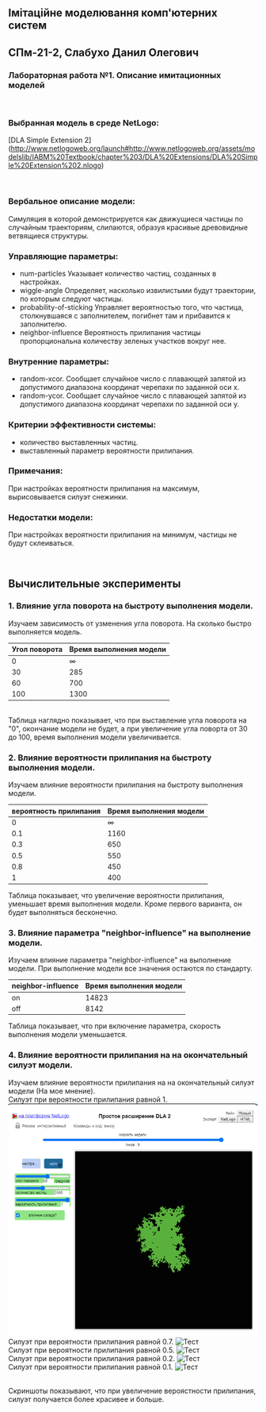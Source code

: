 ## Імітаційне моделювання комп'ютерних систем
## СПм-21-2, Слабухо Данил Олегович
### Лабораторная работа №**1**. Описание имитационных моделей

<br>

### Выбранная модель в среде NetLogo:
[DLA Simple Extension 2] 
(http://www.netlogoweb.org/launch#http://www.netlogoweb.org/assets/modelslib/IABM%20Textbook/chapter%203/DLA%20Extensions/DLA%20Simple%20Extension%202.nlogo)

<br>

### Вербальное описание модели:
Симуляция в которой демонстрируется как движущиеся частицы по случайным траекториям, слипаются, образуя красивые древовидные ветвящиеся структуры.

### Управляющие параметры:
- num-particles Указывает количество частиц, созданных в настройках.
- wiggle-angle Определяет, насколько извилистыми будут траектории, по которым следуют частицы.
- probability-of-sticking Управляет вероятностью того, что частица, столкнувшаяся с заполнителем, погибнет там и прибавится к заполнителю.
- neighbor-influence Вероятность прилипания частицы пропорциональна количеству зеленых участков вокруг нее.

### Внутренние параметры:
- random-xcor. Сообщает случайное число с плавающей запятой из допустимого диапазона координат черепахи по заданной оси x.
- random-ycor. Сообщает случайное число с плавающей запятой из допустимого диапазона координат черепахи по заданной оси y.

### Критерии эффективности системы:
- количество выставленных частиц.
- выставленный параметр вероятности прилипания.

### Примечания:
При настройках вероятности прилипания на максимум, вырисовывается силуэт снежинки.

### Недостатки модели:
При настройках вероятности прилипания на минимум, частицы не будут склеиваться.

<br>

## Вычислительные эксперименты

### 1. Влияние угла поворота на быстроту выполнения модели.
Изучаем зависимость от узменения угла поворота. На сколько быстро выполняется модель. 

<table>
<thead>
<tr><th>Угол поворота</th><th>Время выполнения модели</th></tr>
</thead>
<tbody>
<tr><td>0</td><td>∞</td></tr>
<tr><td>30</td><td>285</td></tr>
<tr><td>60</td><td>700</td></tr>
<tr><td>100</td><td>1300</td></tr>
</tbody>
</table>

<br>
Таблица наглядно показывает, что при выставление угла поворота на "0", окончание модели не будет, а при увеличение угла поворта от 30 до 100, время выполнения модели увеличивается.

### 2. Влияние вероятности прилипания на быстроту выполнения модели.
Изучаем влияние вероятности прилипания на быстроту выполнения модели.

<table>
<thead>
<tr><th>вероятность прилипания</th><th>Время выполнения модели</th></tr>
</thead>
<tbody>
<tr><td>0</td><td>∞</td></tr>
<tr><td>0.1</td><td>1160</td></tr>
<tr><td>0.3</td><td>650</td></tr>
<tr><td>0.5</td><td>550</td></tr>
<tr><td>0.8</td><td>450</td></tr>
<tr><td>1</td><td>400</td></tr>
</tbody>
</table>

Таблица показывает, что увеличение вероятности прилипания, уменьшает время выполнения модели. Кроме первого варианта, он будет выполняться бесконечно.

### 3. Влияние параметра "neighbor-influence" на выполнение модели.
Изучаем влияние параметра "neighbor-influence" на выполнение модели. При выполнение модели все значения остаются по стандарту.

<table>
<thead>
<tr><th>neighbor-influence</th><th>Время выполнения модели</th></tr>
</thead>
<tbody>
<tr><td>on</td><td>14823</td></tr>
<tr><td>off</td><td>8142</td></tr>
</tbody>
</table>

Таблица показывает, что при включение параметра, скорость выполнения модели уменьшается.

### 4. Влияние вероятности прилипания на на окончательный силуэт модели.
Изучаем влияние вероятности прилипания на на окончательный силуэт модели (На мое мнение). 
<br>
Силуэт при вероятности прилипания равной 1.
<br>
![Тест](1.png)
<br>
Силуэт при вероятности прилипания равной 0.7.
![Тест](1_07.png)
<br>
Силуэт при вероятности прилипания равной 0.5.
![Тест](2_05.png)
<br>
Силуэт при вероятности прилипания равной 0.2.
![Тест](3_02.png)
<br>
Силуэт при вероятности прилипания равной 0.1.
![Тест](4_01.png)
<br>

<br>
Скриншоты показывают, что при увеличение вероястности прилипания, силуэт получается более красивее и больше.
